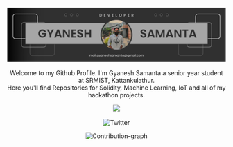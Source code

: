 ![Banner](Repository-Assests/background.png) 
<div align="center">

Welcome to my Github Profile. 
I'm Gyanesh Samanta a senior year student at SRMIST, Kattankulathur. <br />
Here you'll find Repositories for Solidity, Machine Learning, IoT and all of my hackathon projects.   
<p align ="center">
<img src = "https://github.com/GyaneshSamanta/GyaneshSamanta/blob/output/github-contribution-grid-snake.gif"></center>
</p>

![Twitter](https://img.shields.io/twitter/follow/samanta_gyanesh?color=1DA1F2&logo=Twitter&style=for-the-badge)

![Contribution-graph](https://github.com/GyaneshSamanta/GyaneshSamanta/blob/output/github-contribution-grid-snake-dark.svg)
